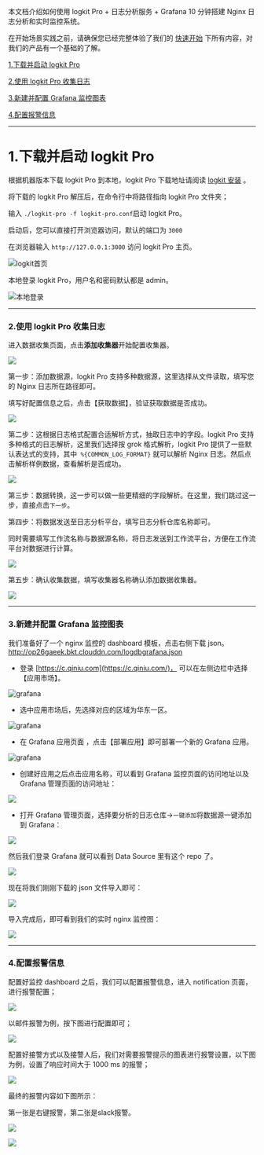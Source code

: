 本文档介绍如何使用 logkit Pro + 日志分析服务 + Grafana 10 分钟搭建 Nginx 日志分析和实时监控系统。

在开始场景实践之前，请确保您已经完整体验了我们的 [快速开始](/insight/manual/4679/nginx-log-collection) 下所有内容，对我们的产品有一个基础的了解。

<a href="#1">1.下载并启动 logkit Pro</a>

<a href="#2">2.使用 logkit Pro 收集日志</a>

<a href="#3">3.新建并配置 Grafana 监控图表</a>

<a href="#4">4.配置报警信息</a>

-----


<a name="1"></a>

# **1.下载并启动 logkit Pro**

根据机器版本下载 logkit Pro 到本地，logkit Pro 下载地址请阅读 [logkit 安装](/insight/manual/4682/logkit-pro-install) 。

将下载的 logkit Pro 解压后，在命令行中将路径指向 logkit Pro 文件夹；

输入 ```./logkit-pro -f logkit-pro.conf```启动 logkit Pro。

启动后，您可以直接打开浏览器访问，默认的端口为 `3000`

在浏览器输入 ```http://127.0.0.1:3000``` 访问 logkit Pro 主页。

![logkit首页](https://odum9helk.qnssl.com/FoPsWnVSjGJ3FzyigTDVAoq60MoF)

本地登录 logkit Pro，用户名和密码默认都是 admin。

![本地登录](https://pandora-kibana.qiniu.com/quickstart/login.png)

-----

<a name="2"></a>


### **2.使用 logkit Pro 收集日志**

进入数据收集页面，点击**添加收集器**开始配置收集器。

![](https://pandora-kibana.qiniu.com/quickstart/logkit_collect.png)

第一步：添加数据源，logkit Pro 支持多种数据源，这里选择从文件读取，填写您的 Nginx 日志所在路径即可。

填写好配置信息之后，点击【获取数据】，验证获取数据是否成功。

![](https://pandora-kibana.qiniu.com/logkitPro/nginx.png)

第二步：这根据日志格式配置合适解析方式，抽取日志中的字段。logkit Pro 支持多种格式的日志解析，这里我们选择按 grok 格式解析，logkit Pro 提供了一些默认表达式的支持，其中``` %{COMMON_LOG_FORMAT}``` 就可以解析 Nginx 日志。然后点击解析样例数据，查看解析是否成功。

![](https://pandora-kibana.qiniu.com/logkitPro/nginx_parser.png)

第三步：数据转换，这一步可以做一些更精细的字段解析。在这里，我们跳过这一步，直接点击`下一步`。

第四步：将数据发送至日志分析平台，填写日志分析仓库名称即可。

同时需要填写工作流名称与数据源名称，将日志发送到工作流平台，方便在工作流平台对数据进行计算。

![](https://pandora-kibana.qiniu.com/logkitPro/nginx_send.png)

第五步：确认收集数据，填写收集器名称确认添加数据收集器。

![](https://pandora-kibana.qiniu.com/logkitPro/nginx_confirm.png)

-----

<a name="3"></a>

### **3.新建并配置 Grafana 监控图表**

我们准备好了一个 nginx 监控的 dashboard 模板，点击右侧下载 json。http://op26gaeek.bkt.clouddn.com/logdbgrafana.json

* 登录 [https://c.qiniu.com](https://c.qiniu.com/)， 可以在左侧边栏中选择 【应用市场】。

![grafana](https://pandora-kibana.qiniu.com/image2018-5-10_13-32-7.png)

* 选中应用市场后，先选择对应的区域为华东一区。

![grafana](https://pandora-kibana.qiniu.com/%E5%8C%BA%E5%9F%9F%E9%80%89%E6%8B%A9.png)

* 在 Grafana 应用页面 ，点击【部署应用】即可部署一个新的 Grafana 应用。

![grafana](https://pandora-kibana.qiniu.com/image2018-5-10_13-36-13.png)


* 创建好应用之后点击应用名称，可以看到 Grafana 监控页面的访问地址以及 Grafana 管理页面的访问地址：

![](https://pandora-kibana.qiniu.com/image2018-5-10_14-28-13.png)

* 打开 Grafana 管理页面，选择要分析的日志仓库->`一键添加`将数据源一键添加到 Grafana：

![](https://pandora-kibana.qiniu.com/grafana/management1.png)

然后我们登录 Grafana 就可以看到 Data Source 里有这个 repo 了。

![](https://pandora-kibana.qiniu.com/grafana/datasource.png)

现在将我们刚刚下载的 json 文件导入即可：

![](http://docs.qiniucdn.com/nginx45.png)

导入完成后，即可看到我们的实时 nginx 监控图：

![](http://docs.qiniucdn.com/nginx49.png)

-----

<a name="4"></a>

### **4.配置报警信息**

配置好监控 dashboard 之后，我们可以配置报警信息，进入 notification 页面，进行报警配置；

![](http://docs.qiniucdn.com/nginx59.png)

以邮件报警为例，按下图进行配置即可；

![](http://docs.qiniucdn.com/nginx60.png)

配置好接警方式以及接警人后，我们对需要报警提示的图表进行报警设置，以下图为例，设置了响应时间大于 1000 ms 的报警；

![](http://docs.qiniucdn.com/nginx70.png)

最终的报警内容如下图所示：

第一张是右键报警，第二张是slack报警。

![](http://docs.qiniucdn.com/nginx50.png)

![](http://docs.qiniucdn.com/nginx51.png)